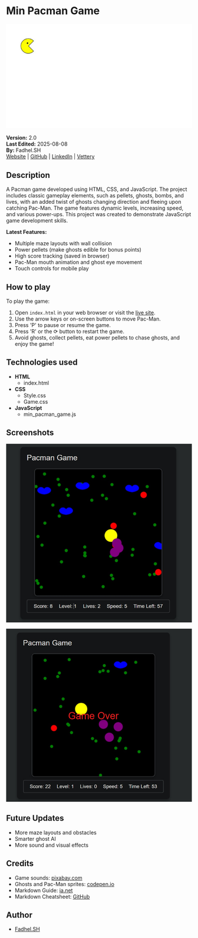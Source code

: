 # Min Pacman Game
![Pacman Min](./img/min_pacman.jpg)

**Version:** 2.0  
**Last Edited:** 2025-08-08  
**By:** Fadhel.SH  
[Website](https://fadhel-sh.github.io/min_pacman_game/) | [GitHub](https://github.com/Fadhel-SH/min_pacman_game) | [LinkedIn](#) | [Vettery](#)

## Description
A Pacman game developed using HTML, CSS, and JavaScript. The project includes classic gameplay elements, such as pellets, ghosts, bombs, and lives, with an added twist of ghosts changing direction and fleeing upon catching Pac-Man. The game features dynamic levels, increasing speed, and various power-ups. This project was created to demonstrate JavaScript game development skills.

**Latest Features:**
- Multiple maze layouts with wall collision
- Power pellets (make ghosts edible for bonus points)
- High score tracking (saved in browser)
- Pac-Man mouth animation and ghost eye movement
- Touch controls for mobile play

## How to play
To play the game:
1. Open `index.html` in your web browser or visit the [live site](https://fadhel-sh.github.io/min_pacman_game/).
2. Use the arrow keys or on-screen buttons to move Pac-Man.
3. Press 'P' to pause or resume the game.
4. Press 'R' or the ⟳ button to restart the game.
5. Avoid ghosts, collect pellets, eat power pellets to chase ghosts, and enjoy the game!

## Technologies used
- **HTML**
  - index.html
- **CSS**
  - Style.css
  - Game.css
- **JavaScript**
  - min_pacman_game.js

## Screenshots
![Gameplay](./img/GamePlay.jpg)


![Game Over](./img/Game_Over.jpg)


## Future Updates
- More maze layouts and obstacles
- Smarter ghost AI
- More sound and visual effects

## Credits
- Game sounds: [pixabay.com](https://pixabay.com/)
- Ghosts and Pac-Man sprites: [codepen.io](https://codepen.io/Teachcode/pen/JjBjVQJ)
- Markdown Guide: [ia.net](https://ia.net/)
- Markdown Cheatsheet: [GitHub](https://github.com/adam-p/markdown-here/wiki/Markdown-Cheatsheet)

## Author
- [Fadhel.SH](https://github.com/Fadhel-SH)
